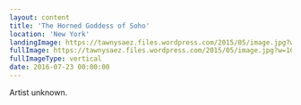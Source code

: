 ```yaml
---
layout: content
title: 'The Horned Goddess of Soho'
location: 'New York'
landingImage: https://tawnysaez.files.wordpress.com/2015/05/image.jpg?w=500&h=500&crop=1
fullImage: https://tawnysaez.files.wordpress.com/2015/05/image.jpg?w=1000
fullImageType: vertical
date: 2016-07-23 00:00:00
---
```

Artist unknown.
